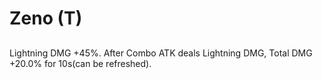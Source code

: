 # Zeno (T)

## 

Lightning DMG +45%. After Combo ATK deals Lightning DMG, Total DMG +20.0% for 10s(can be refreshed).
